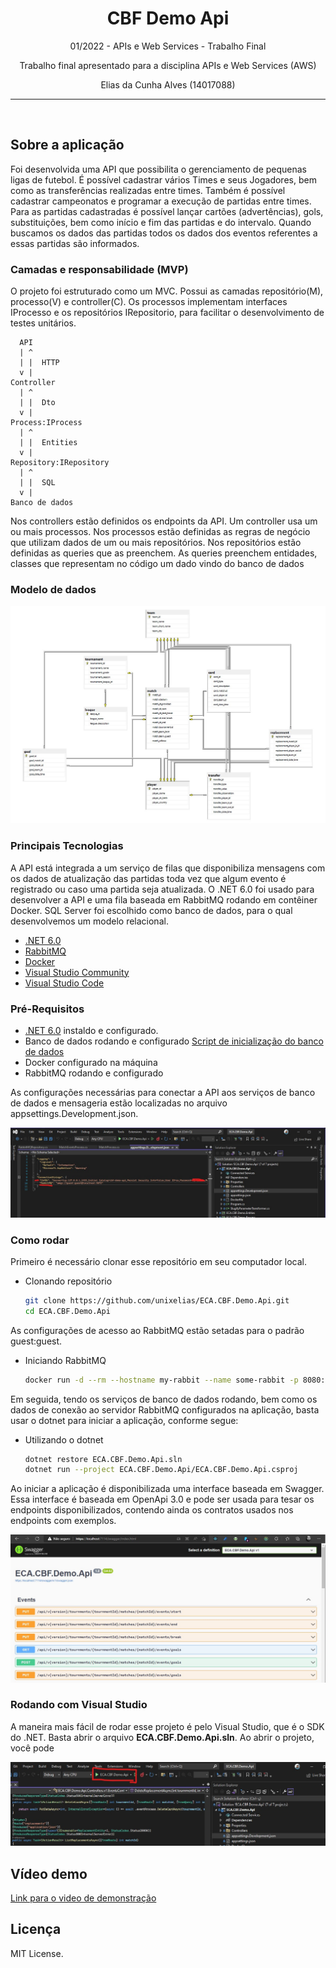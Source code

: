 <p align="center">
  <h1 align="center">CBF Demo Api</h1>
  <p align="center">
    01/2022 - APIs e Web Services - Trabalho Final  
  </p>
  <p align="center">
  Trabalho final apresentado para a disciplina APIs e Web Services (AWS)
  </p>
    <p align="center">
  Elias da Cunha Alves (14017088)
  </p>
</p>

________________

<br />


## Sobre a aplicação

Foi desenvolvida uma API que possibilita o gerenciamento de pequenas ligas de futebol. É possível cadastrar vários Times e seus Jogadores, bem como as transferências realizadas entre times. Também é possível cadastrar campeonatos e programar a execução de partidas entre times. Para as partidas cadastradas é possível lançar cartões (advertências), gols, substituições, bem como início e fim das partidas e do intervalo. Quando buscamos os dados das partidas todos os dados dos eventos referentes a essas partidas são informados.

### Camadas e responsabilidade (MVP)
O projeto foi estruturado como um MVC. Possui as camadas repositório(M), processo(V) e controller(C). Os processos implementam interfaces IProcesso e os repositórios IRepositorio, para facilitar o desenvolvimento de testes unitários.

```text
  API
  | ^
  | |  HTTP
  v |
Controller
  | ^
  | |  Dto
  v |
Process:IProcess
  | ^
  | |  Entities
  v |
Repository:IRepository
  | ^
  | |  SQL
  v |
Banco de dados
```

Nos controllers estão definidos os endpoints da API. Um controller usa um ou mais processos.
Nos processos estão definidas as regras de negócio que utilizam dados de um ou mais repositórios.
Nos repositórios estão definidas as queries que as preenchem. As queries preenchem entidades, classes que representam no código um dado vindo do banco de dados

### Modelo de dados
![Modelo de dados](./.assets/Modelo_Banco.jpg)

### Principais Tecnologias

A API está integrada a um serviço de filas que disponibiliza mensagens com os dados de atualização das partidas toda vez que algum evento é registrado ou caso uma partida seja atualizada.
O .NET 6.0 foi usado para desenvolver a API e uma fila baseada em RabbitMQ rodando em contêiner Docker. SQL Server foi escolhido como banco de dados, para o qual desenvolvemos um modelo relacional.

- [.NET 6.0](https://dotnet.microsoft.com/)
- [RabbitMQ](https://www.rabbitmq.com/)
- [Docker](https://www.docker.com/)
- [Visual Studio Community](https://visualstudio.microsoft.com/pt-br/vs/community/)
- [Visual Studio Code](https://code.visualstudio.com/)

### Pré-Requisitos

- [.NET 6.0](https://dotnet.microsoft.com/) instaldo e configurado.
- Banco de dados rodando e configurado [Script de inicialização do banco de dados](./.assets/init-db.sql)
- Docker configurado na máquina
- RabbitMQ rodando e configurado

As configurações necessárias para conectar a API aos serviços de banco de dados e mensageria estão localizadas no arquivo appsettings.Development.json.

![Configurações](./.assets/configs_env_dotnet.jpg "Localização das configurações")


### Como rodar

Primeiro é necessário clonar esse repositório em seu computador local.

- Clonando repositório

  ```sh
  git clone https://github.com/unixelias/ECA.CBF.Demo.Api.git
  cd ECA.CBF.Demo.Api
  ```

As configurações de acesso ao RabbitMQ estão setadas para o padrão guest:guest.

- Iniciando RabbitMQ

  ```sh
  docker run -d --rm --hostname my-rabbit --name some-rabbit -p 8080:15672 -p 5672:5672 -p 5671:5671 rabbitmq:3-management
  ```

 Em seguida, tendo os serviços de banco de dados rodando, bem como os dados de conexão ao servidor RabbitMQ configurados na aplicação, basta usar o dotnet para iniciar a aplicação, conforme segue:

- Utilizando o dotnet

  ```sh
  dotnet restore ECA.CBF.Demo.Api.sln
  dotnet run --project ECA.CBF.Demo.Api/ECA.CBF.Demo.Api.csproj
  ```

Ao iniciar a aplicação é disponibilizada uma interface baseada em Swagger. Essa interface é baseada em OpenApi 3.0 e pode ser usada para tesar os endpoints disponibilizados, contendo ainda os contratos usados nos endpoints com exemplos.

![Swagger](./.assets/swagger-api.jpg)

### Rodando com Visual Studio

A maneira mais fácil de rodar esse projeto é pelo Visual Studio, que é o SDK do .NET. Basta abrir o arquivo **ECA.CBF.Demo.Api.sln**.
Ao abrir o projeto, você pode 

![VisualStudio](./.assets/visual-studio.jpg)


## Vídeo demo

[Link para o video de demonstração](https://www.youtube.com/watch?v=6hxCfwUrF0k)


## Licença

MIT License.
